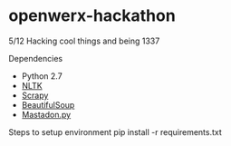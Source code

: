 # openwerx-hackathon
5/12 Hacking cool things and being 1337

Dependencies
- Python 2.7
- [NLTK](http://www.nltk.org/install.html)
- [Scrapy](https://scrapy.org/)
- [BeautifulSoup](https://www.crummy.com/software/BeautifulSoup/)
- [Mastadon.py](http://mastodonpy.readthedocs.io/en/latest/)

Steps to setup environment
pip install -r requirements.txt